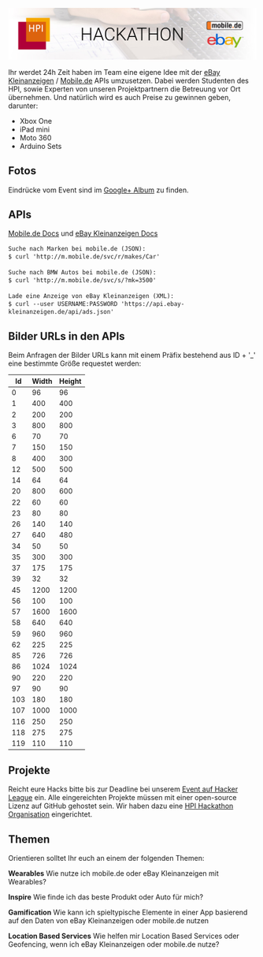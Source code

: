 ![Banner](https://raw.githubusercontent.com/HPI-Hackathon/Info/master/Media/banner.jpg)

Ihr werdet 24h Zeit haben im Team eine eigene Idee mit der [eBay Kleinanzeigen](http://kleinanzeigen.ebay.de/anzeigen/) / [Mobile.de](http://www.mobile.de/) APIs umzusetzen. Dabei werden Studenten des HPI, sowie Experten von unseren Projektpartnern die Betreuung vor Ort übernehmen. Und natürlich wird es auch Preise zu gewinnen geben, darunter: 
- Xbox One
- iPad mini
- Moto 360
- Arduino Sets

## Fotos
Eindrücke vom Event sind im [Google+ Album](https://plus.google.com/photos/100169449129032220413/albums/6134982738880644641?authkey=CKHeqd3or43H6AE) zu finden.

## APIs
[Mobile.de Docs](http://m.mobile.de/svc/api.html) und 
[eBay Kleinanzeigen Docs](http://api.ebay-kleinanzeigen.de/docs/pages/home)
```
Suche nach Marken bei mobile.de (JSON):
$ curl 'http://m.mobile.de/svc/r/makes/Car'

Suche nach BMW Autos bei mobile.de (JSON):
$ curl 'http://m.mobile.de/svc/s/?mk=3500'

Lade eine Anzeige von eBay Kleinanzeigen (XML):
$ curl --user USERNAME:PASSWORD 'https://api.ebay-kleinanzeigen.de/api/ads.json'
```

## Bilder URLs in den APIs

Beim Anfragen der Bilder URLs kann mit einem Präfix bestehend aus ID + '_' eine bestimmte Größe requestet werden:

| Id	| Width	 | Height |
|----|--------|--------| 
|0 |	96	 |96 |
| 1 |	400 |	400 |
| 2 |	200 |	200 |
| 3 |	800 |	800 |
| 6 |	70	 |70 |
| 7 |	150 |	150 |
| 8 |	400 |	300 |
| 12 |	500 |	500 |
| 14 |	64	 |64 |
| 20 |	800 |	600 |
| 22 |	60	 |60 |
| 23 |	80	 |80 |
| 26 |	140 |	140 |
| 27 |	640 |	480 |
| 34 |	50	 |50 |
| 35 |	300 |	300 |
| 37 |	175 |	175 |
| 39 |	32	 |32 |
| 45 |	1200 |	1200 |
| 56 |	100 |	100 |
| 57 |	1600 |	1600 |
| 58 |	640 |	640 |
| 59 |	960 |	960 |
| 62 |	225 |	225 |
| 85 |	726 |	726 |
| 86 |	1024 |	1024 |
| 90 |	220 |	220 |
| 97 |	90	 |90 |
| 103|	180	 |180 |
| 107|	1000 |	1000 |
| 116|	250	 |250 |
| 118|	275	 |275 |
| 119|	110	 |110 |

## Projekte
Reicht eure Hacks bitte bis zur Deadline bei unserem [Event auf Hacker League](https://www.hackerleague.org/hackathons/hpi-hackathon-mit-ebay-and-mobile-dot-de) ein. Alle eingereichten Projekte müssen mit einer open-source Lizenz auf GitHub gehostet sein. Wir haben dazu eine [HPI Hackathon Organisation](https://github.com/HPI-Hackathon) eingerichtet.

## Themen
Orientieren solltet Ihr euch an einem der folgenden Themen:

**Wearables**
Wie nutze ich mobile.de oder eBay Kleinanzeigen mit Wearables?

**Inspire**
Wie finde ich das beste Produkt oder Auto für mich?

**Gamification**
Wie kann ich spieltypische Elemente in einer App basierend auf den Daten von eBay Kleinanzeigen oder mobile.de nutzen

**Location Based Services**
Wie helfen mir Location Based Services oder Geofencing, wenn ich eBay Kleinanzeigen oder mobile.de nutze?
